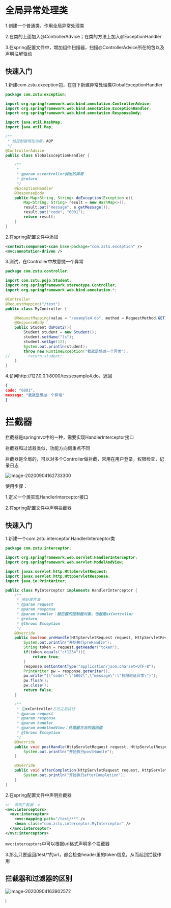 # 全局异常处理类

1.创建一个普通类，作用全局异常处理类

2.在类的上面加入@ControllerAdvice；在类的方法上加入@ExceptionHandler

3.在spring配置文件中，增加组件扫描器，扫描@ControllerAdvice所在的包以及声明注解驱动

## 快速入门

1.新建com.zstu.exception包，在包下新建异常处理类GlobalExceptionHandler

```java
package com.zstu.exception;

import org.springframework.web.bind.annotation.ControllerAdvice;
import org.springframework.web.bind.annotation.ExceptionHandler;
import org.springframework.web.bind.annotation.ResponseBody;

import java.util.HashMap;
import java.util.Map;

/**
 * 给控制器增加功能，AOP
 */
@ControllerAdvice
public class GlobalExceptionHandler {

    /**
     *
     * @param e:controller抛出的异常
     * @return
     */
    @ExceptionHandler
    @ResponseBody
    public Map<String, String> doException(Exception e){
        Map<String, String> result = new HashMap<>();
        result.put("message", e.getMessage());
        result.put("code", "6001");
        return result;
    }
}
```

2.在spring配置文件中添加

```xml
<context:component-scan base-package="com.zstu.exception" />
<mvc:annotation-driven />
```

3.测试，在Controller中故意抛一个异常

```java
package com.zstu.controller;

import com.zstu.pojo.Student;
import org.springframework.stereotype.Controller;
import org.springframework.web.bind.annotation.*;

@Controller
@RequestMapping("/test")
public class MyController {

    @RequestMapping(value = "/example4.do", method = RequestMethod.GET)
    @ResponseBody
    public Student doPost2(){
        Student student = new Student();
        student.setName("ls");
        student.setAge(12);
        System.out.println(student);
        throw new RuntimeException("我就是想抛一个异常");
//        return student;
    }
}
```

4.访问http://127.0.0.1:8000/test/example4.do，返回

```json
{
code: "6001",
message: "我就是想抛一个异常"
}
```

# 拦截器

拦截器是springmvc中的一种，需要实现HandlerInterceptor接口

拦截器和过滤器类似，功能方向侧重点不同

拦截器是全局的，可以对多个Controller做拦截，常用在用户登录，权限检查，记录日志

![image-20200904162733300](https://tva1.sinaimg.cn/large/007S8ZIlly1giep6ejn3kj30uo0sudsy.jpg)

使用步骤：

1.定义一个类实现HandlerInterceptor接口

2.在spring配置文件中声明拦截器

## 快速入门

1.新建一个com.zstu.interceptor.HandlerInterceptor类

```java
package com.zstu.interceptor;

import org.springframework.web.servlet.HandlerInterceptor;
import org.springframework.web.servlet.ModelAndView;

import javax.servlet.http.HttpServletRequest;
import javax.servlet.http.HttpServletResponse;
import java.io.PrintWriter;

public class MyInterceptor implements HandlerInterceptor {
    /**
     * 预处理方法
     * @param request
     * @param response
     * @param handler：被拦截的控制器对象，也就是xxController
     * @return
     * @throws Exception
     */
    @Override
    public boolean preHandle(HttpServletRequest request, HttpServletResponse response, Object handler) throws Exception {
        System.out.println("开始执行preHandle");
        String token = request.getHeader("token");
        if(token.equals("cf1234")){
            return true;
        }
        response.setContentType("application/json;charset=UTF-8");
        PrintWriter pw = response.getWriter();
        pw.write("{\"code\":\"6002\",\"message\":\"权限验证异常\"}");
        pw.flush();
        pw.close();
        return false;
    }

    /**
     * 在xxController方法之后执行
     * @param request
     * @param response
     * @param handler
     * @param modelAndView：处理器方法的返回值
     * @throws Exception
     */
    @Override
    public void postHandle(HttpServletRequest request, HttpServletResponse response, Object handler, ModelAndView modelAndView) throws Exception {
        System.out.println("开始执行postHandle");
    }

    @Override
    public void afterCompletion(HttpServletRequest request, HttpServletResponse response, Object handler, Exception ex) throws Exception {
        System.out.println("开始执行afterCompletion");
    }
}
```

2.在spring配置文件中声明拦截器

```xml
<!--声明拦截器-->
<mvc:interceptors>
  <mvc:interceptor>
    <mvc:mapping path="/test/**" />
    <bean class="com.zstu.interceptor.MyInterceptor" />
  </mvc:interceptor>
</mvc:interceptors>
```

`mvc:interceptors`中可以根据url格式声明多个拦截器

3.那么只要返回/test/*的url，都会检查header里的token信息，从而起到拦截作用

## 拦截器和过滤器的区别

![image-20200904163902572](https://tva1.sinaimg.cn/large/007S8ZIlly1giepibpg9ej31dm0bq4gg.jpg)

l

